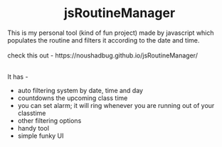 <h1 align="center">  jsRoutineManager</h1>
This is my personal tool (kind of fun project) made by javascript which populates the routine and filters it according to the date and time.
<br><br>
check this out - https://noushadbug.github.io/jsRoutineManager/
<br><br>

It has - 

* auto filtering system by date, time and day
* countdowns the upcoming class time
* you can set alarm; it will ring whenever you are running out of your classtime
* other filtering options
* handy tool
* simple funky UI
